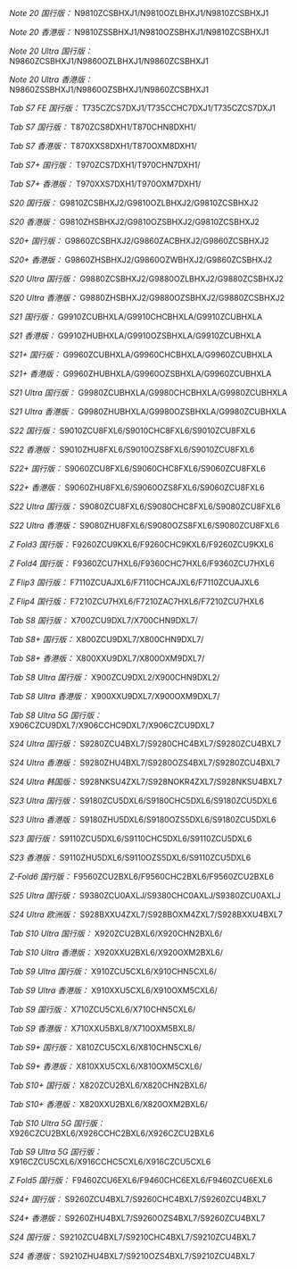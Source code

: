 *Note 20 国行版：*
N9810ZCSBHXJ1/N9810OZLBHXJ1/N9810ZCSBHXJ1

*Note 20 香港版：*
N9810ZSSBHXJ1/N9810OZSBHXJ1/N9810ZCSBHXJ1

*Note 20 Ultra 国行版：*
N9860ZCSBHXJ1/N9860OZLBHXJ1/N9860ZCSBHXJ1

*Note 20 Ultra 香港版：*
N9860ZSSBHXJ1/N9860OZSBHXJ1/N9860ZCSBHXJ1

*Tab S7 FE 国行版：*
T735CZCS7DXJ1/T735CCHC7DXJ1/T735CZCS7DXJ1

*Tab S7 国行版：*
T870ZCS8DXH1/T870CHN8DXH1/

*Tab S7 香港版：*
T870XXS8DXH1/T870OXM8DXH1/

*Tab S7+ 国行版：*
T970ZCS7DXH1/T970CHN7DXH1/

*Tab S7+ 香港版：*
T970XXS7DXH1/T970OXM7DXH1/

*S20 国行版：*
G9810ZCSBHXJ2/G9810OZLBHXJ2/G9810ZCSBHXJ2

*S20 香港版：*
G9810ZHSBHXJ2/G9810OZSBHXJ2/G9810ZCSBHXJ2

*S20+ 国行版：*
G9860ZCSBHXJ2/G9860ZACBHXJ2/G9860ZCSBHXJ2

*S20+ 香港版：*
G9860ZHSBHXJ2/G9860OZWBHXJ2/G9860ZCSBHXJ2

*S20 Ultra 国行版：*
G9880ZCSBHXJ2/G9880OZLBHXJ2/G9880ZCSBHXJ2

*S20 Ultra 香港版：*
G9880ZHSBHXJ2/G9880OZSBHXJ2/G9880ZCSBHXJ2

*S21 国行版：*
G9910ZCUBHXLA/G9910CHCBHXLA/G9910ZCUBHXLA

*S21 香港版：*
G9910ZHUBHXLA/G9910OZSBHXLA/G9910ZCUBHXLA

*S21+ 国行版：*
G9960ZCUBHXLA/G9960CHCBHXLA/G9960ZCUBHXLA

*S21+ 香港版：*
G9960ZHUBHXLA/G9960OZSBHXLA/G9960ZCUBHXLA

*S21 Ultra 国行版：*
G9980ZCUBHXLA/G9980CHCBHXLA/G9980ZCUBHXLA

*S21 Ultra 香港版：*
G9980ZHUBHXLA/G9980OZSBHXLA/G9980ZCUBHXLA

*S22 国行版：*
S9010ZCU8FXL6/S9010CHC8FXL6/S9010ZCU8FXL6

*S22 香港版：*
S9010ZHU8FXL6/S9010OZS8FXL6/S9010ZCU8FXL6

*S22+ 国行版：*
S9060ZCU8FXL6/S9060CHC8FXL6/S9060ZCU8FXL6

*S22+ 香港版：*
S9060ZHU8FXL6/S9060OZS8FXL6/S9060ZCU8FXL6

*S22 Ultra 国行版：*
S9080ZCU8FXL6/S9080CHC8FXL6/S9080ZCU8FXL6

*S22 Ultra 香港版：*
S9080ZHU8FXL6/S9080OZS8FXL6/S9080ZCU8FXL6

*Z Fold3 国行版：*
F9260ZCU9KXL6/F9260CHC9KXL6/F9260ZCU9KXL6

*Z Fold4 国行版：*
F9360ZCU7HXL6/F9360CHC7HXL6/F9360ZCU7HXL6

*Z Flip3 国行版：*
F7110ZCUAJXL6/F7110CHCAJXL6/F7110ZCUAJXL6

*Z Flip4 国行版：*
F7210ZCU7HXL6/F7210ZAC7HXL6/F7210ZCU7HXL6

*Tab S8 国行版：*
X700ZCU9DXL7/X700CHN9DXL7/

*Tab S8+ 国行版：*
X800ZCU9DXL7/X800CHN9DXL7/

*Tab S8+ 香港版：*
X800XXU9DXL7/X800OXM9DXL7/

*Tab S8 Ultra 国行版：*
X900ZCU9DXL2/X900CHN9DXL2/

*Tab S8 Ultra 香港版：*
X900XXU9DXL7/X900OXM9DXL7/

*Tab S8 Ultra 5G 国行版：*
X906CZCU9DXL7/X906CCHC9DXL7/X906CZCU9DXL7

*S24 Ultra 国行版：*
S9280ZCU4BXL7/S9280CHC4BXL7/S9280ZCU4BXL7

*S24 Ultra 香港版：*
S9280ZHU4BXL7/S9280OZS4BXL7/S9280ZCU4BXL7

*S24 Ultra 韩国版：*
S928NKSU4ZXL7/S928NOKR4ZXL7/S928NKSU4BXL7

*S23 Ultra 国行版：*
S9180ZCU5DXL6/S9180CHC5DXL6/S9180ZCU5DXL6

*S23 Ultra 香港版：*
S9180ZHU5DXL6/S9180OZS5DXL6/S9180ZCU5DXL6

*S23 国行版：*
S9110ZCU5DXL6/S9110CHC5DXL6/S9110ZCU5DXL6

*S23 香港版：*
S9110ZHU5DXL6/S9110OZS5DXL6/S9110ZCU5DXL6

*Z-Fold6 国行版：*
F9560ZCU2BXL6/F9560CHC2BXL6/F9560ZCU2BXL6

*S25 Ultra 国行版：*
S9380ZCU0AXLJ/S9380CHC0AXLJ/S9380ZCU0AXLJ

*S24 Ultra 欧洲版：*
S928BXXU4ZXL7/S928BOXM4ZXL7/S928BXXU4BXL7

*Tab S10 Ultra 国行版：*
X920ZCU2BXL6/X920CHN2BXL6/

*Tab S10 Ultra 香港版：*
X920XXU2BXL6/X920OXM2BXL6/

*Tab S9 Ultra 国行版：*
X910ZCU5CXL6/X910CHN5CXL6/

*Tab S9 Ultra 香港版：*
X910XXU5CXL6/X910OXM5CXL6/

*Tab S9  国行版：*
X710ZCU5CXL6/X710CHN5CXL6/

*Tab S9  香港版：*
X710XXU5BXL8/X710OXM5BXL8/

*Tab S9+ 国行版：*
X810ZCU5CXL6/X810CHN5CXL6/

*Tab S9+ 香港版：*
X810XXU5CXL6/X810OXM5CXL6/

*Tab S10+ 国行版：*
X820ZCU2BXL6/X820CHN2BXL6/

*Tab S10+ 香港版：*
X820XXU2BXL6/X820OXM2BXL6/

*Tab S10 Ultra 5G 国行版：*
X926CZCU2BXL6/X926CCHC2BXL6/X926CZCU2BXL6

*Tab S9 Ultra 5G 国行版：*
X916CZCU5CXL6/X916CCHC5CXL6/X916CZCU5CXL6

*Z Fold5 国行版：*
F9460ZCU6EXL6/F9460CHC6EXL6/F9460ZCU6EXL6

*S24+ 国行版：*
S9260ZCU4BXL7/S9260CHC4BXL7/S9260ZCU4BXL7

*S24+ 香港版：*
S9260ZHU4BXL7/S9260OZS4BXL7/S9260ZCU4BXL7

*S24 国行版：*
S9210ZCU4BXL7/S9210CHC4BXL7/S9210ZCU4BXL7

*S24 香港版：*
S9210ZHU4BXL7/S9210OZS4BXL7/S9210ZCU4BXL7

